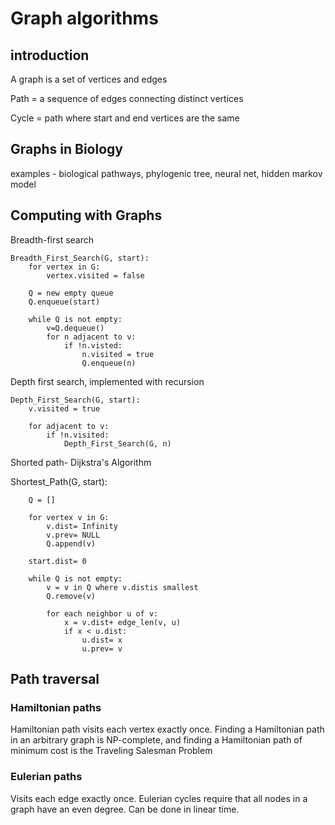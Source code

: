 # Graph algorithms

## introduction 

A graph is a set of vertices and edges 


Path = a sequence of edges connecting distinct vertices 


Cycle = path where start and end vertices are the same 


## Graphs in Biology 


examples - biological pathways, phylogenic tree, neural net, hidden markov model  


## Computing with Graphs 

Breadth-first search 

```
Breadth_First_Search(G, start): 
	for vertex in G: 
		vertex.visited = false 

	Q = new empty queue 
	Q.enqueue(start)

	while Q is not empty: 
		v=Q.dequeue() 
		for n adjacent to v: 
			if !n.visted: 
				n.visited = true 
				Q.enqueue(n) 
```


Depth first search, implemented with recursion 

```
Depth_First_Search(G, start): 
	v.visited = true 

	for adjacent to v: 
		if !n.visited: 
			Depth_First_Search(G, n)

``` 


Shorted path- Dijkstra's Algorithm 


Shortest_Path(G, start):
```	
	Q = []

	for vertex v in G:
		v.dist= Infinity
		v.prev= NULL
		Q.append(v)

	start.dist= 0

	while Q is not empty:
		v = v in Q where v.distis smallest
		Q.remove(v)

		for each neighbor u of v:
			x = v.dist+ edge_len(v, u)
			if x < u.dist:
				u.dist= x
				u.prev= v
```

## Path traversal 

### Hamiltonian paths
Hamiltonian path visits each vertex exactly once. Finding a Hamiltonian path in an arbitrary graph is NP-complete, and finding a Hamiltonian path of minimum cost is the Traveling Salesman Problem 


### Eulerian paths 
Visits each edge exactly once. Eulerian cycles require that all nodes in a graph have an even degree. Can be done in linear time. 


















